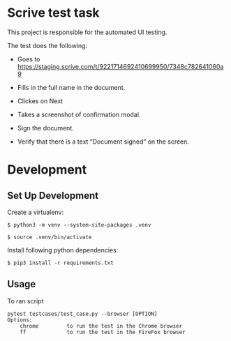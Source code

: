 # Scrive test task
This project is responsible for the automated UI testing.


The test does the following:

 - Goes to https://staging.scrive.com/t/9221714692410699950/7348c782641060a9

 - Fills in the full name in the document.

 - Clickes on Next

 - Takes a screenshot of  confirmation modal.

 - Sign the document.

 - Verify that there is a text “Document signed” on the screen.

# Development

## Set Up Development
Create a virtualenv:

```
$ python3 -m venv --system-site-packages .venv

$ source .venv/bin/activate
```

Install following python dependencies:

```
$ pip3 install -r requirements.txt
```

## Usage

To ran script

```
pytest testcases/test_case.py --browser [OPTION]
Options:
    chrome         to run the test in the Chrome browser
    ff             to run the test in the FireFox browser

```
